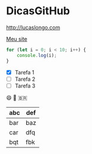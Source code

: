# DicasGitHub

http://lucaslongo.com

[Meu site](http://lucaslongo.com)

```javascript
for (let i = 0; i < 10; i++) {
    console.log(i);
}
```

- [x] Tarefa 1
- [ ] Tarefa 2
- [ ] Tarefa 3

😄
🐶
🇧🇷


| abc | def |
| --- | --- |
| bar | baz |
| car | dfq |
| bqt | fbk |

